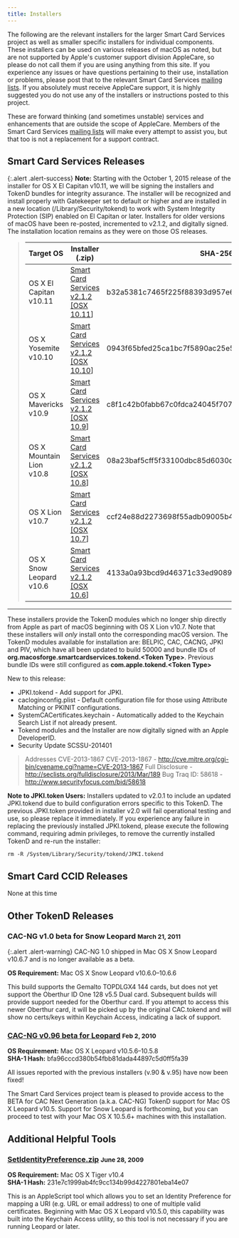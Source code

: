 ```yaml
---
title: Installers
---
```


The following are the relevant installers for the larger Smart Card Services project as well as smaller specific installers for individual components. These installers can be used on various releases of macOS as noted, but are not supported by Apple's customer support division AppleCare, so please do not call them if you are using anything from this site. If you experience any issues or have questions pertaining to their use, installation or problems, please post that to the relevant Smart Card Services [mailing lists](../mailing-lists/). If you absolutely must receive AppleCare support, it is highly suggested you do not use any of the installers or instructions posted to this project.

These are forward thinking (and sometimes unstable) services and enhancements that are outside the scope of AppleCare. Members of the Smart Card Services [mailing lists](../mailing-lists/) will make every attempt to assist you, but that too is not a replacement for a support contract.


## Smart Card Services Releases

{:.alert .alert-success}
**Note:** Starting with the October 1, 2015 release of the installer for OS X El Capitan v10.11, we will be signing the installers and TokenD bundles for integrity assurance. The installer will be recognized and install properly with Gatekeeper set to default or higher and are installed in a new location (/Library/Security/tokend) to work with System Integrity Protection (SIP) enabled on El Capitan or later. Installers for older versions of macOS have been re-posted, incremented to v2.1.2, and digitally signed. The installation location remains as they were on those OS releases.

> | Target OS                | Installer (.zip)                                                                                                                         | SHA-256 Hash (of .zip file)                                      |
> |--------------------------|------------------------------------------------------------------------------------------------------------------------------------------|------------------------------------------------------------------|
> | OS X El Capitan v10.11   | [Smart Card Services v2.1.2 \[OSX 10.11](http://smartcardservices.macosforge.org/files/installers/SmartCardServices2.1.2-OSX10.11.zip)\] | b32a5381c7465f225f88393d957e66109f11ddfe0c8106956d1ba39d9415558c |
> | OS X Yosemite v10.10     | [Smart Card Services v2.1.2 \[OSX 10.10](http://smartcardservices.macosforge.org/files/installers/SmartCardServices2.1.2-OSX10.10.zip)\] | 0943f65bfed25ca1bc7f5890ac25e50775f0fe1793f3f1cae1b6659e5647207f |
> | OS X Mavericks v10.9     | [Smart Card Services v2.1.2 \[OSX 10.9](http://smartcardservices.macosforge.org/files/installers/SmartCardServices2.1.2-OSX10.09.zip)\]  | c8f1c42b0fabb67c0fdca24045f70773656742f6252d1add4248249138dd003c |
> | OS X Mountain Lion v10.8 | [Smart Card Services v2.1.2 \[OSX 10.8](http://smartcardservices.macosforge.org/files/installers/SmartCardServices2.1.2-OSX10.08.zip)\]  | 08a23baf5cff5f33100dbc85d6030d0ee9e80e5765f148b3348d8200da9055af |
> | OS X Lion v10.7          | [Smart Card Services v2.1.2 \[OSX 10.7](http://smartcardservices.macosforge.org/files/installers/SmartCardServices2.1.2-OSX10.07.zip)\]  | ccf24e88d2273698f55adb09005b444f616dbcd8a644e3289de5b112d6a93792 |
> | OS X Snow Leopard v10.6  | [Smart Card Services v2.1.2 \[OSX 10.6](http://smartcardservices.macosforge.org/files/installers/SmartCardServices2.1.2-OSX10.06.zip)\]  | 4133a0a93bcd9d46371c33ed9089edbb1f997c0cc7607331e9b23b1feac44b7f |
>
------------------------------------------------------------------------

These installers provide the TokenD modules which no longer ship directly from Apple as part of macOS beginning with OS X Lion v10.7. Note that these installers will *only* install onto the corresponding macOS version. The TokenD modules available for installation are: BELPIC, CAC, CACNG, JPKI and PIV, which have all been updated to build 50000 and bundle IDs of **org.macosforge.smartcardservices.tokend.&lt;Token Type&gt;**. Previous bundle IDs were still configured as **com.apple.tokend.&lt;Token Type&gt;**

New to this release:

* JPKI.tokend - Add support for JPKI.
* cacloginconfig.plist - Default configuration file for those using Attribute Matching or PKINIT configurations.
* SystemCACertificates.keychain - Automatically added to the Keychain Search List if not already present.
* Tokend modules and the Installer are now digitally signed with an Apple DeveloperID.
* Security Update SCSSU-201401

> Addresses CVE-2013-1867
> CVE-2013-1867 - <http://cve.mitre.org/cgi-bin/cvename.cgi?name=CVE-2013-1867>
> Full Disclosure - <http://seclists.org/fulldisclosure/2013/Mar/189>
> Bug Traq ID: 58618 - <http://www.securityfocus.com/bid/58618>

<div class="alert alert-success">

**Note to JPKI.token Users:** Installers updated to v2.0.1 to include an updated JPKI.tokend due to build configuration errors specific to this TokenD. The previous JPKI.token provided in installer v2.0 will fail operational testing and use, so please replace it immediately. If you experience any failure in replacing the previously installed JPKI.tokend, please execute the following command, requiring admin privileges, to remove the currently installed TokenD and re-run the installer:

    rm -R /System/Library/Security/tokend/JPKI.tokend

</div>


## Smart Card CCID Releases

None at this time


## Other TokenD Releases

### CAC-NG v1.0 beta for Snow Leopard <small>March 21, 2011</small>

{:.alert .alert-warning}
CAC-NG 1.0 shipped in Mac OS X Snow Leopard v10.6.7 and is no longer available as a beta.

**OS Requirement:** Mac OS X Snow Leopard v10.6.0–10.6.6

This build supports the Gemalto TOPDLGX4 144 cards, but does not yet support the Oberthur ID One 128 v5.5 Dual card. Subsequent builds will provide support needed for the Oberthur card. If you attempt to access this newer Oberthur card, it will be picked up by the original CAC.tokend and will show no certs/keys within Keychain Access, indicating a lack of support.

### [CAC-NG v0.96 beta for Leopard](https://smartcardservices.macosforge.org/files/installers/CAC-NG-v0.96-beta-leo.zip) <small>Feb 2, 2010</small>

**OS Requirement:** Mac OS X Leopard v10.5.6–10.5.8  
**SHA-1 Hash:** bfa96cccd380b54fbb81dada44897c5d0ff5fa39

All issues reported with the previous installers (v.90 & v.95) have now been fixed!

The Smart Card Services project team is pleased to provide access to the BETA for CAC Next Generation (a.k.a. CAC-NG) TokenD support for Mac OS X Leopard v10.5. Support for Snow Leopard is forthcoming, but you can proceed to test with your Mac OS X 10.5.6+ machines with this installation.


## Additional Helpful Tools

### [SetIdentityPreference.zip](https://smartcardservices.macosforge.org/files/tools/SetIdentityPreference.zip) <small>June 28, 2009</small>

**OS Requirement:** Mac OS X Tiger v10.4  
**SHA-1 Hash:** 231e7c1999ab4fc9cc134b99d4227801eba14e07

This is an AppleScript tool which allows you to set an Identity Preference for mapping a URI (e.g. URL or email address) to one of multiple valid certificates. Beginning with Mac OS X Leopard v10.5.0, this capability was built into the Keychain Access utility, so this tool is not necessary if you are running Leopard or later.

